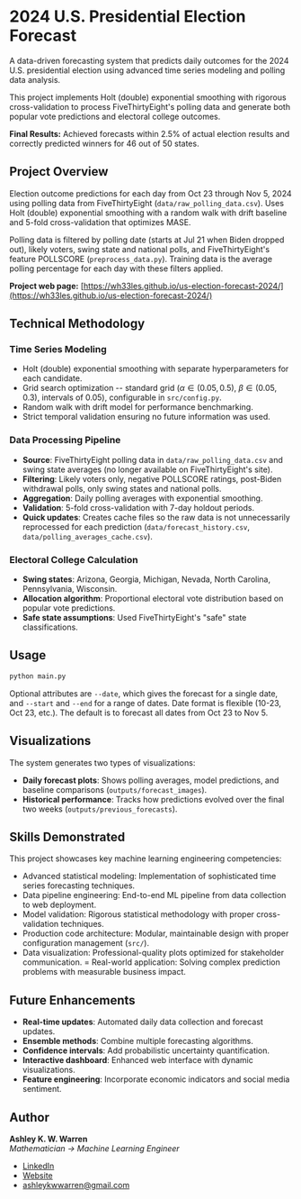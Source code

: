 # 2024 U.S. Presidential Election Forecast

A data-driven forecasting system that predicts daily outcomes for the 2024 U.S. presidential election using advanced time series modeling and polling data analysis. 

This project implements Holt (double) exponential smoothing with rigorous cross-validation to process FiveThirtyEight's polling data and generate both popular vote predictions and electoral college outcomes.

__Final Results:__ Achieved forecasts within 2.5% of actual election results and correctly predicted winners for 46 out of 50 states.

## Project Overview

Election outcome predictions for each day from Oct 23 through Nov 5, 2024 using polling data from FiveThirtyEight (`data/raw_polling_data.csv`). Uses Holt (double) exponential smoothing with a random walk with drift baseline and 5-fold cross-validation that optimizes MASE.

Polling data  is filtered by polling date (starts at Jul 21 when Biden dropped out), likely voters, swing state and national polls, and FiveThirtyEight's feature POLLSCORE (`preprocess_data.py`).  Training data is the average polling percentage for each day with these filters applied.  

__Project web page:__  [https://wh33les.github.io/us-election-forecast-2024/](https://wh33les.github.io/us-election-forecast-2024/)

## Technical Methodology

### Time Series Modeling
- Holt (double) exponential smoothing with separate hyperparameters for each candidate.
- Grid search optimization -- standard grid ($\alpha\in(0.05,0.5)$, $\beta\in(0.05,0.3)$, intervals of $0.05$), configurable in `src/config.py`.
- Random walk with drift model for performance benchmarking.
- Strict temporal validation ensuring no future information was used.

### Data Processing Pipeline
- **Source**: FiveThirtyEight polling data in `data/raw_polling_data.csv` and swing state averages (no longer available on FiveThirtyEight's site).
- **Filtering**: Likely voters only, negative POLLSCORE ratings, post-Biden withdrawal polls, only swing states and national polls.
- **Aggregation**: Daily polling averages with exponential smoothing.
- **Validation**: 5-fold cross-validation with 7-day holdout periods.
- **Quick updates**: Creates cache files so the raw data is not unnecessarily reprocessed for each prediction (`data/forecast_history.csv`, `data/polling_averages_cache.csv`).

### Electoral College Calculation
- **Swing states**: Arizona, Georgia, Michigan, Nevada, North Carolina, Pennsylvania, Wisconsin.
- **Allocation algorithm**: Proportional electoral vote distribution based on popular vote predictions.
- **Safe state assumptions**: Used FiveThirtyEight's "safe" state classifications.

## Usage
```python
python main.py
```

Optional attributes are `--date`, which gives the forecast for a single date, and `--start` and `--end` for a range of dates.  Date format is flexible (10-23, Oct 23, etc.).  The default is to forecast all dates from Oct 23 to Nov 5.

## Visualizations

The system generates two types of visualizations:

- **Daily forecast plots**: Shows polling averages, model predictions, and baseline comparisons (`outputs/forecast_images`).
- **Historical performance**: Tracks how predictions evolved over the final two weeks (`outputs/previous_forecasts`).

## Skills Demonstrated
This project showcases key machine learning engineering competencies:

- Advanced statistical modeling: Implementation of sophisticated time series forecasting techniques.
- Data pipeline engineering: End-to-end ML pipeline from data collection to web deployment.
- Model validation: Rigorous statistical methodology with proper cross-validation techniques.
- Production code architecture: Modular, maintainable design with proper configuration management (`src/`).
- Data visualization: Professional-quality plots optimized for stakeholder communication.
= Real-world application: Solving complex prediction problems with measurable business impact.

## Future Enhancements

- **Real-time updates**: Automated daily data collection and forecast updates.
- **Ensemble methods**: Combine multiple forecasting algorithms.
- **Confidence intervals**: Add probabilistic uncertainty quantification.
- **Interactive dashboard**: Enhanced web interface with dynamic visualizations.
- **Feature engineering**: Incorporate economic indicators and social media sentiment.

## Author

**Ashley K. W. Warren**  
*Mathematician → Machine Learning Engineer*

- [LinkedIn](https://www.linkedin.com/in/ashleykwwarren)
- [Website](https://wh33les.github.io)
- [ashleykwwarren@gmail.com](mailto:ashleykwwarren@gmail.com)
